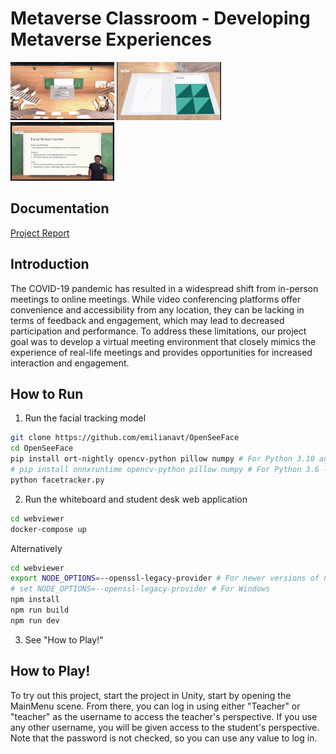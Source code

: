 # Metaverse Classroom - Developing Metaverse Experiences

<img src="https://github.com/furkan000/metaverse-classroom/blob/main/docs/1.png?raw=true" width="33%" /> <img src="https://github.com/furkan000/metaverse-classroom/blob/main/docs/2.png?raw=true" width="33%" /> <img src="https://github.com/furkan000/metaverse-classroom/blob/main/docs/3.png?raw=true" width="33%" />

## Documentation
[Project Report](https://github.com/furkan000/metaverse-classroom/blob/main/docs/awt_pj_ws2223_report_metaverse_2.pdf)

## Introduction
The COVID-19 pandemic has resulted in a widespread shift from in-person meetings to online meetings. 
While video conferencing platforms offer convenience and accessibility from any location, they can be lacking in terms of feedback and engagement, which may lead to decreased participation and performance. 
To address these limitations, our project goal was to develop a virtual meeting environment that closely mimics the experience of real-life meetings and provides opportunities for increased interaction and engagement.


## How to Run

1. Run the facial tracking model
```bash
git clone https://github.com/emilianavt/OpenSeeFace
cd OpenSeeFace
pip install ort-nightly opencv-python pillow numpy # For Python 3.10 and above
# pip install onnxruntime opencv-python pillow numpy # For Python 3.6 - 3.9
python facetracker.py
```

2. Run the whiteboard and student desk web application
```bash
cd webviewer
docker-compose up
```
Alternatively
```bash
cd webviewer
export NODE_OPTIONS=--openssl-legacy-provider # For newer versions of node on Mac/Linux
# set NODE_OPTIONS=--openssl-legacy-provider # For Windows
npm install
npm run build
npm run dev
```

3. See "How to Play!"

## How to Play!

To try out this project, start the project in Unity, start by opening the MainMenu scene. From there, you can log in using either "Teacher" or "teacher" as the username to access the teacher's perspective. If you use any other username, you will be given access to the student's perspective. Note that the password is not checked, so you can use any value to log in.
